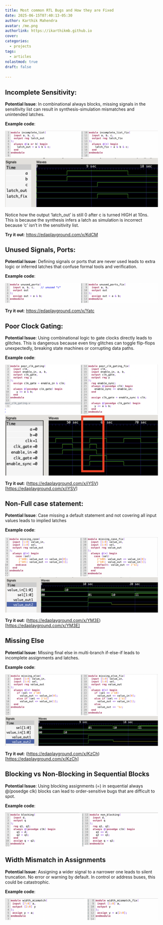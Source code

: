 ```yaml
---
title: Most common RTL Bugs and How they are Fixed
date: 2025-06-15T07:40:13-05:30
author: Karthik Mahendra
avatar: /me.png
authorlink: https://ikarthikmb.github.io
cover: 
categories:
  - projects
tags:
  - articles
nolastmod: true
draft: false

---
```


## Incomplete Sensitivity:

**Potential Issue**: In combinational always blocks, missing signals in the sensitivity list can result in synthesis-simulation mismatches and unintended latches.

**Example code**: 

![example](/static/posts/common_rtl_bugs/image5.png)
![waveform](/static/posts/common_rtl_bugs/image8.png)

Notice how the output ‘latch_out’ is still 0 after c is turned HIGH at 10ns. This is because the synthesis infers a latch as simulation is incorrect because ‘c’ isn’t in the sensitivity list. 

**Try it out**: https://edaplayground.com/x/KdCM


## Unused Signals, Ports:

**Potential Issue**: Defining signals or ports that are never used leads to extra logic or inferred latches that confuse formal tools and verification. 

**Example code**:

![example](/static/posts/common_rtl_bugs/image11.png)

**Try it out**: https://edaplayground.com/x/Yatc


## Poor Clock Gating:

**Potential Issue**: Using combinational logic to gate clocks directly leads to glitches. This is dangerous because even tiny glitches can toggle flip-flops unexpectedly, breaking state machines or corrupting data paths.

**Example code**:

![Example](/static/posts/common_rtl_bugs/image1.png)
![waveform](/static/posts/common_rtl_bugs/image4.png)


**Try it out**: (https://edaplayground.com/x/iYSV)[https://edaplayground.com/x/iYSV]


## Non-Full case statement:

**Potential Issue**: Case missing a default statement and not covering all input values leads to implied latches

**Example code**:

![example](/static/posts/common_rtl_bugs/image7.png)
![waveform](/static/posts/common_rtl_bugs/image6.png)


**Try it out**: (https://edaplayground.com/x/YM3E)[https://edaplayground.com/x/YM3E]



## Missing Else

**Potential Issue**: Missing final else in multi-branch if-else-if leads to incomplete assignments and latches.

**Example code**:

![example code](/static/posts/common_rtl_bugs/image9.png)
![waveform](/static/posts/common_rtl_bugs/image10.png)


**Try it out**: (https://edaplayground.com/x/KzCh)[https://edaplayground.com/x/KzCh]



## Blocking vs Non‑Blocking in Sequential Blocks

**Potential Issue**: Using blocking assignments (=) in sequential always @(posedge clk) blocks can lead to order-sensitive bugs that are difficult to spot.

**Example code**:

![example code](/static/posts/common_rtl_bugs/image3.png)


## Width Mismatch in Assignments

**Potential Issue**: Assigning a wider signal to a narrower one leads to silent truncation. No error or warning by default. In control or address buses, this could be catastrophic.


**Example code**: 

![example code](/static/posts/common_rtl_bugs/image2.png)

